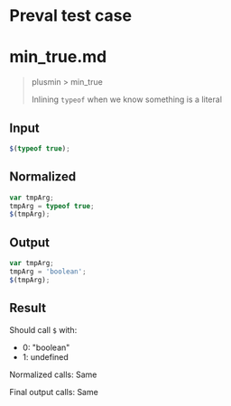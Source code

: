 # Preval test case

# min_true.md

> plusmin > min_true
>
> Inlining `typeof` when we know something is a literal

## Input

`````js filename=intro
$(typeof true);
`````

## Normalized

`````js filename=intro
var tmpArg;
tmpArg = typeof true;
$(tmpArg);
`````

## Output

`````js filename=intro
var tmpArg;
tmpArg = 'boolean';
$(tmpArg);
`````

## Result

Should call `$` with:
 - 0: "boolean"
 - 1: undefined

Normalized calls: Same

Final output calls: Same
